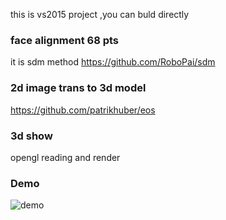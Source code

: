 this is vs2015 project ,you can buld directly
### face alignment 68 pts
it is sdm method  https://github.com/RoboPai/sdm

### 2d image trans to 3d model
https://github.com/patrikhuber/eos

### 3d show
opengl reading and render

### Demo
![demo](https://github.com/xingtel/2D-image-to-3DFace/blob/master/demo.jpg)
